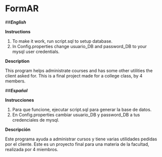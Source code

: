 # FormAR

##**_English_**

**Instructions**
1. To make it work, run script.sql to setup database.
2. In Config.properties change usuario_DB and password_DB to your mysql user credentials.

**Description**

This program helps administrate courses and has some other utilities the client asked for.
This is a final project made for a college class, by 4 members. 


##**_Español_**

**Instrucciones** 
1. Para que funcione, ejecutar script.sql para generar la base de datos.
2. En Config.properties cambiar usuario_DB y password_DB a tus credenciales de mysql.

**Descripción**

Este programa ayuda a administrar cursos y tiene varias utilidades pedidas por el cliente.
Este es un proyecto final para una materia de la facultad, realizada por 4 miembros.

